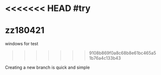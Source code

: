 <<<<<<< HEAD
#try 
=======
# zz180421
windows for test
>>>>>>> 9108b869f0a8c68b8e61bc465a51b76a4c133b43

Creating a new branch is quick and simple